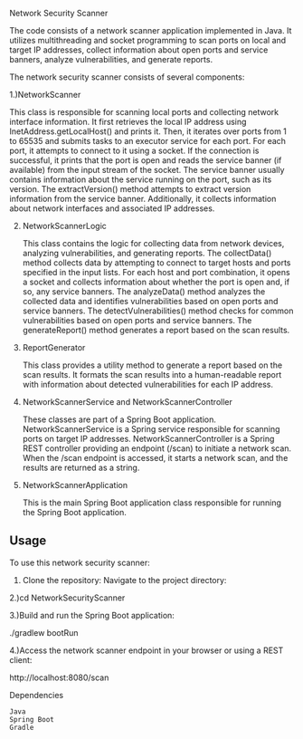 Network Security Scanner


The code consists of a network scanner application implemented in Java. It utilizes multithreading and socket programming to scan ports on local and target IP addresses, 
collect information about open ports and service banners, analyze vulnerabilities, and generate reports.

The network security scanner consists of several components:


1.)NetworkScanner

  This class is responsible for scanning local ports and collecting network interface information.
    It first retrieves the local IP address using InetAddress.getLocalHost() and prints it.
    Then, it iterates over ports from 1 to 65535 and submits tasks to an executor service for each port.
    For each port, it attempts to connect to it using a socket. If the connection is successful, it prints that the port is open and reads the service banner (if available) from the input stream of the socket.
    The service banner usually contains information about the service running on the port, such as its version.
    The extractVersion() method attempts to extract version information from the service banner.
    Additionally, it collects information about network interfaces and associated IP addresses.

2. NetworkScannerLogic

    This class contains the logic for collecting data from network devices, analyzing vulnerabilities, and generating reports.
    The collectData() method collects data by attempting to connect to target hosts and ports specified in the input lists.
    For each host and port combination, it opens a socket and collects information about whether the port is open and, if so, any service banners.
    The analyzeData() method analyzes the collected data and identifies vulnerabilities based on open ports and service banners.
    The detectVulnerabilities() method checks for common vulnerabilities based on open ports and service banners.
    The generateReport() method generates a report based on the scan results.

3. ReportGenerator

    This class provides a utility method to generate a report based on the scan results.
    It formats the scan results into a human-readable report with information about detected vulnerabilities for each IP address.

4. NetworkScannerService and NetworkScannerController

    These classes are part of a Spring Boot application.
    NetworkScannerService is a Spring service responsible for scanning ports on target IP addresses.
    NetworkScannerController is a Spring REST controller providing an endpoint (/scan) to initiate a network scan.
    When the /scan endpoint is accessed, it starts a network scan, and the results are returned as a string.

5. NetworkScannerApplication

    This is the main Spring Boot application class responsible for running the Spring Boot application.

## Usage

To use this network security scanner:

1. Clone the repository:
Navigate to the project directory:

2.)cd NetworkSecurityScanner

3.)Build and run the Spring Boot application:

./gradlew bootRun

4.)Access the network scanner endpoint in your browser or using a REST client:

http://localhost:8080/scan

Dependencies

    Java
    Spring Boot
    Gradle
